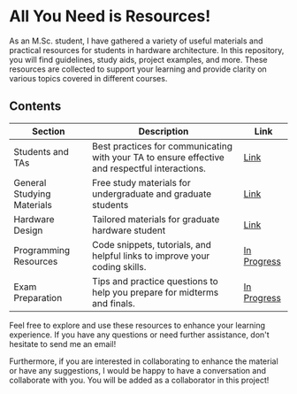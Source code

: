 # All You Need is Resources!

As an M.Sc. student, I have gathered a variety of useful materials and practical resources for students in hardware architecture. In this repository, you will find guidelines, study aids, project examples, and more. These resources are collected to support your learning and provide clarity on various topics covered in different courses.

## Contents

| Section                | Description                                                             | Link                                |
|------------------------|-------------------------------------------------------------------------|-------------------------------------|
| Students and TAs       | Best practices for communicating with your TA to ensure effective and respectful interactions. | [Link](https://github.com/llgelarall/TA-Guidelines/blob/main/StudentsAndTAs.md) |
| General Studying Materials        | Free study materials for undergraduate and graduate students| [Link](https://github.com/llgelarall/TA-Guidelines/blob/main/General-Material.md) |
| Hardware Design        | Tailored materials for graduate hardware student | [Link](https://github.com/llgelarall/TA-Guidelines/blob/main/TailoredHWStd.md) |
| Programming Resources   | Code snippets, tutorials, and helpful links to improve your coding skills. | [In Progress](https://github.com/llgelarall/TA-Guidelines/blob/main/General-Material.md) |
| Exam Preparation        | Tips and practice questions to help you prepare for midterms and finals. | [In Progress](https://github.com/llgelarall/TA-Guidelines/blob/main/General-Material.md) |


Feel free to explore and use these resources to enhance your learning experience. If you have any questions or need further assistance, don't hesitate to send me an email!

Furthermore, if you are interested in collaborating to enhance the material or have any suggestions, I would be happy to have a conversation and collaborate with you. You will be added as a collaborator in this project!
